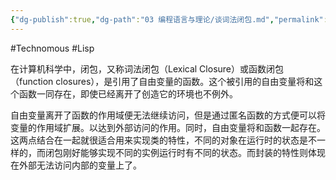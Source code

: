 ```yaml
---
{"dg-publish":true,"dg-path":"03 编程语言与理论/谈词法闭包.md","permalink":"/03 编程语言与理论/谈词法闭包/","created":"2023-02-16T19:22:32.000+08:00","updated":"2025-07-01T13:54:38.311+08:00"}
---
```


#Technomous #Lisp 

在计算机科学中，闭包，又称词法闭包（Lexical Closure）或函数闭包（function closures），是引用了自由变量的函数。这个被引用的自由变量将和这个函数一同存在，即使已经离开了创造它的环境也不例外。

自由变量离开了函数的作用域便无法继续访问，但是通过匿名函数的方式便可以将变量的作用域扩展。以达到外部访问的作用。同时，自由变量将和函数一起存在。这两点结合在一起就很适合用来实现类的特性，不同的对象在运行时的状态是不一样的，而闭包刚好能够实现不同的实例运行时有不同的状态。而封装的特性则体现在外部无法访问内部的变量上了。